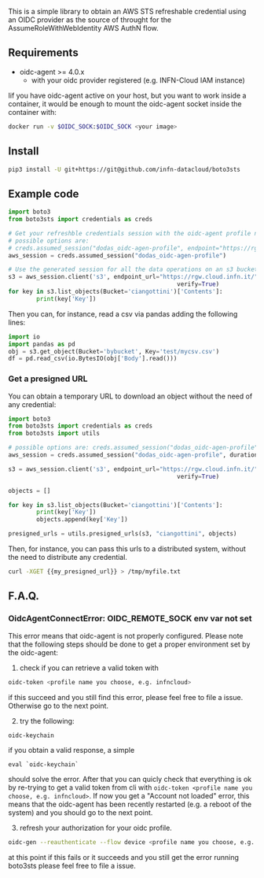 This is a simple library to obtain an AWS STS refreshable credential using an OIDC provider as the source of throught for the AssumeRoleWithWebIdentity AWS AuthN flow.

## Requirements

- oidc-agent >= 4.0.x
  - with your oidc provider registered (e.g. INFN-Cloud IAM instance)

Iif you have oidc-agent active on your host, but you want to work inside a container, it would be enough to mount the oidc-agent socket inside the container with:

```bash
docker run -v $OIDC_SOCK:$OIDC_SOCK <your image>
```

## Install

```bash
pip3 install -U git+https://git@github.com/infn-datacloud/boto3sts
```

## Example code

```python
import boto3
from boto3sts import credentials as creds

# Get your refreshble credentials session with the oidc-agent profile named e.g.: dodas_oidc-agen-profile
# possible options are:
# creds.assumed_session("dodas_oidc-agen-profile", endpoint="https://rgw.cloud.infn.it/", verify=True)
aws_session = creds.assumed_session("dodas_oidc-agen-profile")

# Use the generated session for all the data operations on an s3 bucket
s3 = aws_session.client('s3', endpoint_url="https://rgw.cloud.infn.it/", config=boto3.session.Config(signature_version='s3v4'),
                                                verify=True)
for key in s3.list_objects(Bucket='ciangottini')['Contents']:
        print(key['Key'])
```

Then you can, for instance, read a csv via pandas adding the following lines:

```python
import io
import pandas as pd
obj = s3.get_object(Bucket='bybucket', Key='test/mycsv.csv')
df = pd.read_csv(io.BytesIO(obj['Body'].read()))
```

### Get a presigned URL

You can obtain a temporary URL to download an object without the need of any credential:

```python
import boto3
from boto3sts import credentials as creds
from boto3sts import utils

# possible options are: creds.assumed_session("dodas_oidc-agen-profile", endpoint="https://rgw.cloud.infn.it/", verify=True)
aws_session = creds.assumed_session("dodas_oidc-agen-profile", duration_s=10000)

s3 = aws_session.client('s3', endpoint_url="https://rgw.cloud.infn.it/", config=boto3.session.Config(signature_version='s3v4'),
                                                verify=True)

objects = []

for key in s3.list_objects(Bucket='ciangottini')['Contents']:
        print(key['Key'])
        objects.append(key['Key'])

presigned_urls = utils.presigned_urls(s3, "ciangottini", objects)

```

Then, for instance, you can pass this urls to a distributed system, without the need to distribute any credential.

```bash
curl -XGET {{my_presigned_url}} > /tmp/myfile.txt
```

## F.A.Q.

### OidcAgentConnectError: OIDC_REMOTE_SOCK env var not set

This error means that oidc-agent is not properly configured. Please note that the following steps should be done to get a proper environment set by the oidc-agent:

1. check if you can retrieve a valid token with
```bash
oidc-token <profile name you choose, e.g. infncloud>
```
if this succeed and you still find this error, please feel free to file a issue. Otherwise go to the next point.

2. try the following:
```bash
oidc-keychain
```
if you obtain a valid response, a simple 
```
eval `oidc-keychain`
``` 
should solve the error. After that you can quicly check that everything is ok by re-trying to get a valid token from cli with `oidc-token <profile name you choose, e.g. infncloud>`. If now you get a "Account not loaded" error, this means that the oidc-agent has been recently restarted (e.g. a reboot of the system) and you should go to the next point.

3. refresh your authorization for your oidc profile.
```bash
oidc-gen --reauthenticate --flow device <profile name you choose, e.g. infncloud>
```
at this point if this fails or it succeeds and you still get the error running boto3sts please feel free to file a issue.
